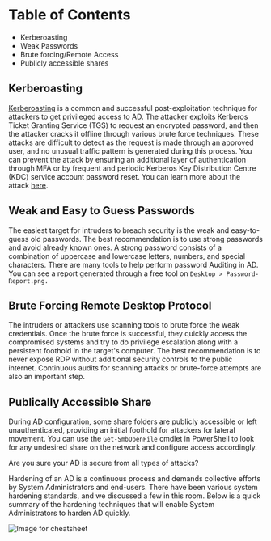 # Table of Contents
- Kerberoasting
- Weak Passwords
- Brute forcing/Remote Access
- Publicly accessible shares
## Kerberoasting
[Kerberoasting](https://tryhackme.com/room/attackingkerberos) is a common and successful post-exploitation technique for attackers to get privileged access to AD. The attacker exploits Kerberos Ticket Granting Service (TGS) to request an encrypted password, and then the attacker cracks it offline through various brute force techniques. These attacks are difficult to detect as the request is made through an approved user, and no unusual traffic pattern is generated during this process. You can prevent the attack by ensuring an additional layer of authentication through MFA or by frequent and periodic Kerberos Key Distribution Centre (KDC) service account password reset. You can learn more about the attack [here](https://microsoft.com/security/blog/2020/08/27/stopping-active-directory-attacks-and-other-post-exploitation-behavior-with-amsi-and-machine-learning/).

## Weak and Easy to Guess Passwords
The easiest target for intruders to breach security is the weak and easy-to-guess old passwords. The best recommendation is to use strong passwords and avoid already known ones. A strong password consists of a combination of uppercase and lowercase letters, numbers, and special characters. There are many tools to help perform password Auditing in AD. You can see a report generated through a free tool on `Desktop > Password-Report.png.`

## Brute Forcing Remote Desktop Protocol 

The intruders or attackers use scanning tools to brute force the weak credentials. Once the brute force is successful, they quickly access the compromised systems and try to do privilege escalation along with a persistent foothold﻿ in the target's computer. The best recommendation is to never expose RDP without additional security controls to the public internet. Continuous audits for scanning attacks or brute-force attempts are also an important step.

## Publically Accessible Share

During AD configuration, some share folders are publicly accessible or left unauthenticated, providing an initial foothold for attackers for lateral movement. You can use the `Get-SmbOpenFile` cmdlet in PowerShell to look for any undesired share on the network and configure access accordingly.

Are you sure your AD is secure from all types of attacks?

Hardening of an AD is a continuous process and demands collective efforts by System Administrators and end-users. There have been various system hardening standards, and we discussed a few in this room. Below is a quick summary of the hardening techniques that will enable System Administrators to harden AD quickly.

![Image for cheatsheet](https://tryhackme-images.s3.amazonaws.com/user-uploads/62a7685ca6e7ce005d3f3afe/room-content/d6681547760638d55d47149cb895b9ac.svg)  

